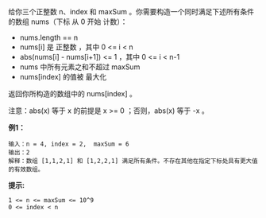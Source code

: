给你三个正整数 n、index 和 maxSum 。你需要构造一个同时满足下述所有条件的数组 nums（下标 从 0 开始 计数）：

- nums.length == n
- nums[i] 是 正整数 ，其中 0 <= i < n
- abs(nums[i] - nums[i+1]) <= 1 ，其中 0 <= i < n-1
- nums 中所有元素之和不超过 maxSum
- nums[index] 的值被 最大化
  
返回你所构造的数组中的 nums[index] 。

注意：abs(x) 等于 x 的前提是 x >= 0 ；否则，abs(x) 等于 -x 。

**例1：**
```
输入：n = 4, index = 2,  maxSum = 6
输出：2
解释：数组 [1,1,2,1] 和 [1,2,2,1] 满足所有条件。不存在其他在指定下标处具有更大值的有效数组。
```

**提示:**
```
1 <= n <= maxSum <= 10^9
0 <= index < n
```


